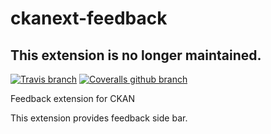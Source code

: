 ckanext-feedback
================

## This extension is no longer maintained.

[![Travis branch](https://img.shields.io/travis/NaturalHistoryMuseum/ckanext-feedback/master.svg?style=flat-square)](https://travis-ci.org/NaturalHistoryMuseum/ckanext-feedback) [![Coveralls github branch](https://img.shields.io/coveralls/github/NaturalHistoryMuseum/ckanext-feedback/master.svg?style=flat-square)](https://coveralls.io/github/NaturalHistoryMuseum/ckanext-feedback)

Feedback extension for CKAN

This extension provides feedback side bar.

